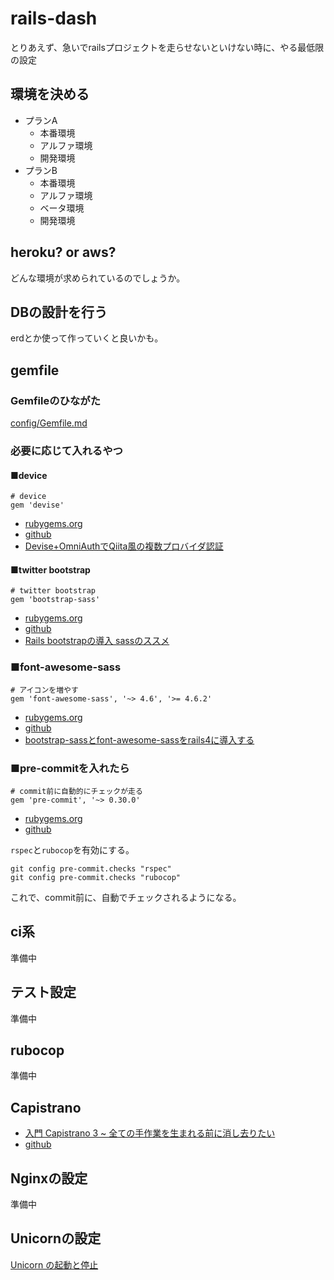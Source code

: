 # rails-dash

とりあえず、急いでrailsプロジェクトを走らせないといけない時に、やる最低限の設定

## 環境を決める

- プランA
	- 本番環境
	- アルファ環境
	- 開発環境
- プランB
	- 本番環境
	- アルファ環境
	- ベータ環境
	- 開発環境

## heroku? or aws?

どんな環境が求められているのでしょうか。

## DBの設計を行う
erdとか使って作っていくと良いかも。

## gemfile
### Gemfileのひながた
[config/Gemfile.md](https://github.com/tabunmuri/study/blob/master/config/Gemfile.md)

### 必要に応じて入れるやつ
#### ■device

```
# device
gem 'devise'
```
- [rubygems.org](https://rubygems.org/gems/devise)
- [github](https://github.com/plataformatec/devise)
- [Devise+OmniAuthでQiita風の複数プロバイダ認証](http://qiita.com/mnishiguchi/items/e15bbef61287f84b546e)

#### ■twitter bootstrap
```
# twitter bootstrap
gem 'bootstrap-sass'
```
- [rubygems.org](https://rubygems.org/gems/bootstrap-sass)
- [github](https://github.com/twbs/bootstrap-sass)
- [Rails bootstrapの導入 sassのススメ](http://qiita.com/shizuma/items/83cdadbe0a629f1f74d1)

### ■font-awesome-sass
```
# アイコンを増やす
gem 'font-awesome-sass', '~> 4.6', '>= 4.6.2'
```
- [rubygems.org](https://rubygems.org/gems/font-awesome-sass)
- [github](https://github.com/FortAwesome/font-awesome-sass)
- [bootstrap-sassとfont-awesome-sassをrails4に導入する](http://qiita.com/wantata222/items/8fe547ae9fb9616492ef)

### ■pre-commitを入れたら
```
# commit前に自動的にチェックが走る
gem 'pre-commit', '~> 0.30.0'
```
- [rubygems.org](https://rubygems.org/gems/pre-commit)
- [github](https://github.com/jish/pre-commit)

`rspec`と`rubocop`を有効にする。

```
git config pre-commit.checks "rspec"
git config pre-commit.checks "rubocop"
```

これで、commit前に、自動でチェックされるようになる。

## ci系

準備中

## テスト設定

準備中

## rubocop

準備中

## Capistrano

- [入門 Capistrano 3 ~ 全ての手作業を生まれる前に消し去りたい](http://labs.gree.jp/blog/2013/12/10084/)
- [github](https://github.com/capistrano/capistrano)

## Nginxの設定

準備中

## Unicornの設定

[Unicorn の起動と停止](http://qiita.com/py0n/items/1ced5574d57853f004d9)
